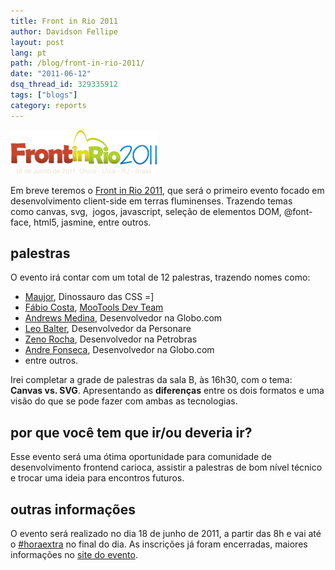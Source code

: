 ```yaml
---
title: Front in Rio 2011
author: Davidson Fellipe
layout: post
lang: pt
path: /blog/front-in-rio-2011/
date: "2011-06-12"
dsq_thread_id: 329335912
tags: ["blogs"]
category: reports
---
```


![](./frontinrio.png)

Em breve teremos o [Front in Rio 2011][2], que será o primeiro evento focado em desenvolvimento client-side em terras fluminenses. Trazendo temas como canvas, svg,  jogos, javascript, seleção de elementos DOM, @font-face, html5, jasmine, entre outros.

[2]: http://www.frontinrio.com.br

## palestras

O evento irá contar com um total de 12 palestras, trazendo nomes como:

-   [Maujor][3], Dinossauro das CSS =]
-   [Fábio Costa][4], [MooTools Dev Team][5]
-   [Andrews Medina][6], Desenvolvedor na Globo.com
-   [Leo Balter][7], Desenvolvedor da Personare
-   [Zeno Rocha][8], Desenvolvedor na Petrobras
-   [Andre Fonseca][9], Desenvolvedor na Globo.com
-   entre outros.

[3]: https://maujor.com/
[4]: https://twitter.com/fabiomiranda
[5]: https://mootools.net/developers
[6]: http://www.andrewsmedina.com/
[7]: http://leobalter.net/
[8]: https://zenorocha.com/
[9]: http://metronus.com/blog/

Irei completar a grade de palestras da sala B, às 16h30, com o tema: **Canvas vs. SVG**. Apresentando as **diferenças** entre os dois formatos e uma visão do que se pode fazer com ambas as tecnologias.

## por que você tem que ir/ou deveria ir?

Esse evento será uma ótima oportunidade para comunidade de desenvolvimento frontend carioca, assistir a palestras de bom nível técnico e trocar uma ideia para encontros futuros.

## outras informações

O evento será realizado no dia 18 de junho de 2011, a partir das 8h e vai até o [#horaextra][10] no final do dia. As inscrições já foram encerradas, maiores informações no [site do evento][2].

[10]: http://horaextra.org/
